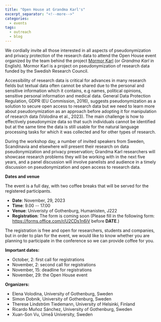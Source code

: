 ```yaml
---
title: "Open House at Grandma Karl's"
excerpt_separator: "<!--more-->"
categories:
  - events 
tags:
  - outreach
  - blog
---
```


We cordially invite all those interested in all aspects of pseudonymization and privacy protection of the research data to attend the Open House event organized by the team behind the project [Mormor Karl](https://mormor-karl.github.io/) (or *Grandma Karl* in English). Mormor Karl is a project on pseudonymization of research data funded by the Swedish Research Council. 

Accessibility of research data is critical for advances in many research fields but textual data often cannot be shared due to the personal and sensitive information which it contains, e.g names, political opinions, sensitive personal information and medical data. General Data Protection Regulation, GDPR (EU Commission, 2016), suggests pseudonymization as a solution to secure open access to research data but we need to learn more about pseudonymization as an approach before adopting it for manipulation of research data (Volodina et al., 2023). The main challenge is how to effectively pseudonymize data so that such individuals cannot be identified but at the same time the data is still usable for the natural language processing tasks for which it was collected and for other types of research.

During the workshop day, a number of invited speakers from Sweden, Scandinavia and elsewhere will present their research on data pseudonymization and privacy preservation; Grandma Karl researchers will showcase research problems they will be working with in the next five years, and a panel discussion will involve panelists and audience in a timely discussion on pseudonymization and open access to research data.

**Dates and venue**

The event is a full day, with two coffee breaks that will be served for the registered participants.

* **Date**: November, 29, 2023 
* **Time**: 9.00 -- 17.00
* **Venue**: Univeristy of Gothenburg, Humanisten, J222
* **Registration**: The form is coming soon (Please fill in the following form: <https://forms.office.com/r/U2CDs1n6iV> before __DATE__.) 

The registration is free and open for researchers, students and companies, but in order to plan for the event, we would like to know whether you are planning to participate in the conference so we can provide coffee for you.

**Important dates:** 

* October, 2: first call for registrations
* November, 2: second call for registrations
* November, 15: deadline for registrations
* November, 29: the Open House event

**Organizers:**

* Elena Volodina, University of Gothenburg, Sweden
* Simon Dobnik, University of Gothenburg, Sweden
* Therese Lindström Tiedemann, University of Helsinki, Finland
* Ricardo Muñoz Sánchez, University of Gothenburg, Sweden
* Xuan-Son Vu, Umeå University, Sweden



